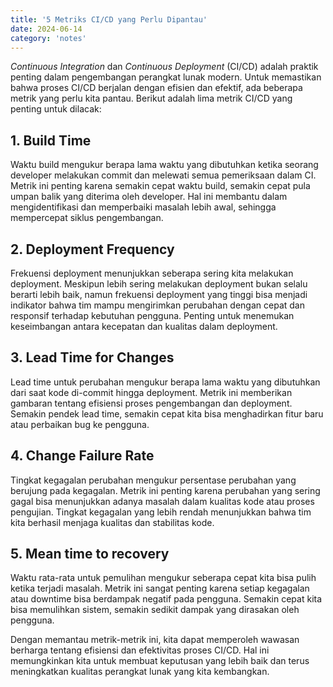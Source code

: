 ```yaml
---
title: '5 Metriks CI/CD yang Perlu Dipantau'
date: 2024-06-14
category: 'notes'
---
```


_Continuous Integration_ dan _Continuous Deployment_ (CI/CD) adalah praktik penting dalam pengembangan perangkat lunak modern. Untuk memastikan bahwa proses CI/CD berjalan dengan efisien dan efektif, ada beberapa metrik yang perlu kita pantau. Berikut adalah lima metrik CI/CD yang penting untuk dilacak:

## 1. Build Time

Waktu build mengukur berapa lama waktu yang dibutuhkan ketika seorang developer melakukan commit dan melewati semua pemeriksaan dalam CI. Metrik ini penting karena semakin cepat waktu build, semakin cepat pula umpan balik yang diterima oleh developer. Hal ini membantu dalam mengidentifikasi dan memperbaiki masalah lebih awal, sehingga mempercepat siklus pengembangan.

## 2. Deployment Frequency

Frekuensi deployment menunjukkan seberapa sering kita melakukan deployment. Meskipun lebih sering melakukan deployment bukan selalu berarti lebih baik, namun frekuensi deployment yang tinggi bisa menjadi indikator bahwa tim mampu mengirimkan perubahan dengan cepat dan responsif terhadap kebutuhan pengguna. Penting untuk menemukan keseimbangan antara kecepatan dan kualitas dalam deployment.

## 3. Lead Time for Changes

Lead time untuk perubahan mengukur berapa lama waktu yang dibutuhkan dari saat kode di-commit hingga deployment. Metrik ini memberikan gambaran tentang efisiensi proses pengembangan dan deployment. Semakin pendek lead time, semakin cepat kita bisa menghadirkan fitur baru atau perbaikan bug ke pengguna.

## 4. Change Failure Rate

Tingkat kegagalan perubahan mengukur persentase perubahan yang berujung pada kegagalan. Metrik ini penting karena perubahan yang sering gagal bisa menunjukkan adanya masalah dalam kualitas kode atau proses pengujian. Tingkat kegagalan yang lebih rendah menunjukkan bahwa tim kita berhasil menjaga kualitas dan stabilitas kode.

## 5. Mean time to recovery

Waktu rata-rata untuk pemulihan mengukur seberapa cepat kita bisa pulih ketika terjadi masalah. Metrik ini sangat penting karena setiap kegagalan atau downtime bisa berdampak negatif pada pengguna. Semakin cepat kita bisa memulihkan sistem, semakin sedikit dampak yang dirasakan oleh pengguna.

Dengan memantau metrik-metrik ini, kita dapat memperoleh wawasan berharga tentang efisiensi dan efektivitas proses CI/CD. Hal ini memungkinkan kita untuk membuat keputusan yang lebih baik dan terus meningkatkan kualitas perangkat lunak yang kita kembangkan.
